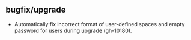 ## bugfix/upgrade

* Automatically fix incorrect format of user-defined spaces and empty password
  for users during upgrade (gh-10180).
